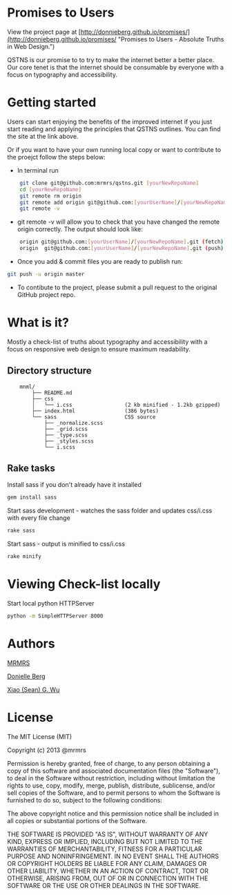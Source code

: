 # Promises to Users

View the project page at [http://donnieberg.github.io/promises/](http://donnieberg.github.io/promises/ "Promises to Users - Absolute Truths in Web Design.")

QSTNS is our promise to to try to make the internet better a better place.
Our core tenet is that the internet should be consumable by everyone with
a focus on typography and accessibility.

# Getting started

Users can start enjoying the benefits of the improved internet if you just start reading and applying the principles that QSTNS outlines.  You can find the site at the link above.

Or if you want to have your own running local copy or want to contribute to the
proejct follow the steps below:

* In terminal run
```bash
    git clone git@github.com:mrmrs/qstns.git [yourNewRepoName]
    cd [yourNewRepoName]
    git remote rm origin
    git remote add origin git@github.com:[yourUserName]/[yourNewRepoName].git
    git remote -v
```

* git remote -v will allow you to check that you have changed the remote origin correctly. The output should look like:
```bash
    origin git@github.com:[yourUserName]/[yourNewRepoName].git (fetch)
    origin  git@github.com:[yourUserName]/[yourNewRepoName].git (push)
```

* Once you add & commit files you are ready to publish run:
```bash
git push -u origin master
```

* To contibute to the project, please submit a pull request to the original
  GitHub project repo.

# What is it?

Mostly a check-list of truths about typography and accessibility with a focus on responsive web
design to ensure maximum readability.

## Directory structure
```
    mnml/
        ├── README.md
        ├── css
        │   └── i.css                 (2 kb minified - 1.2kb gzipped)
        ├── index.html                (386 bytes)
        └── sass                      CSS source
            ├── _normalize.scss
            ├── _grid.scss
            ├── _type.scss
            ├── _styles.scss
            └── i.scss
```

## Rake tasks

Install sass if you don't already have it installed
```bash
gem install sass
```

Start sass development - watches the sass folder and updates css/i.css with every file change
```bash
rake sass
```

Start sass - output is minified to css/i.css
```bash
rake minify
```

# Viewing Check-list locally

Start local python HTTPServer
```bash
python -m SimpleHTTPServer 8000
```

# Authors

[MRMRS](http://mrmrs.cc "Adam Morse - Designer Developer")

[Donielle Berg](http://www.donielleberg.com "Donielle Berg - Developer")

[Xiao (Sean) G. Wu](http://xiaogwu.com "Xiao G. Wu - Web Development Engineer")

# License

The MIT License (MIT)

Copyright (c) 2013 @mrmrs

Permission is hereby granted, free of charge, to any person obtaining a copy
of this software and associated documentation files (the "Software"), to deal
in the Software without restriction, including without limitation the rights
to use, copy, modify, merge, publish, distribute, sublicense, and/or sell
copies of the Software, and to permit persons to whom the Software is
furnished to do so, subject to the following conditions:

The above copyright notice and this permission notice shall be included in
all copies or substantial portions of the Software.

THE SOFTWARE IS PROVIDED "AS IS", WITHOUT WARRANTY OF ANY KIND, EXPRESS OR
IMPLIED, INCLUDING BUT NOT LIMITED TO THE WARRANTIES OF MERCHANTABILITY,
FITNESS FOR A PARTICULAR PURPOSE AND NONINFRINGEMENT. IN NO EVENT SHALL THE
AUTHORS OR COPYRIGHT HOLDERS BE LIABLE FOR ANY CLAIM, DAMAGES OR OTHER
LIABILITY, WHETHER IN AN ACTION OF CONTRACT, TORT OR OTHERWISE, ARISING FROM,
OUT OF OR IN CONNECTION WITH THE SOFTWARE OR THE USE OR OTHER DEALINGS IN
THE SOFTWARE.

